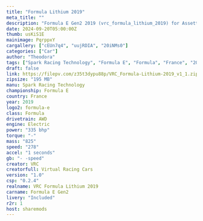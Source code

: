 ```yaml
---
title: "Formula Lithium 2019"
meta_title: ""
description: "Formula E Gen2 2019 (vrc_formula_lithium_2019) for Assetto Corsa by VRC"
date: 2024-09-20T05:00:00Z
thumb: usKiS1E
mainimage: PqrppxY
cargallery: ["cEUn7q4", "uujRDIA", "20iNMs0"]
categories: ["Car"]
author: "Theodora"
tags: ["Spark Racing Technology", "Formula E", "Formula", "France", "2019", "VRC"]
draft: false
link: https://filepv.com/z35t3dypu88p/VRC_Formula-Lithium-2019_v1_1.zip.html
zipsize: "195 MB"
manu: Spark Racing Technology
championship: Formula E
country: France
year: 2019
logo2: formula-e
class: Formula
drivetrain: AWD
engine: Electric
power: "335 bhp"
torque: "-"
mass: "825"
speed: "278"
accel: "1 seconds"
gb: "- -speed"
creator: VRC
creatorfull: Virtual Racing Cars
version: "1.0"
csp: "0.2.4"
realname: VRC Formula Lithium 2019
carname: Formula E Gen2
livery: "Included"
r2r: 1
host: sharemods
---
```


